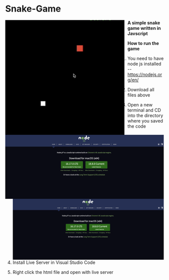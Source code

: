 # Snake-Game

<img src="snakess.png"
     alt="Markdown Monster icon"
     style="float: left; margin-right: 10px;" />
     


**A simple snake game written in Javscript**

**__How to run the game__**
1. You need to have node js installed -- https://nodejs.org/en/

<img src="nodess.png"
     alt="Markdown Monster icon"
     style="float: left; margin-right: 10px;" />

2. Download all files above
3. Open a new terminal and CD into the directory where you saved the code
<img src="nodess.png"
     alt="Markdown Monster icon"
     style="float: left; margin-right: 10px;" />

4. Install Live Server in Visual Studio Code
5. Right click the html file and open with live server
